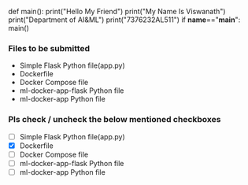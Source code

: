 def main():
    print("Hello My Friend")
    print("My Name Is Viswanath")
    print("Department of AI&ML")
    print("7376232AL511")
if __name__=="__main__":
    main()
### Files to be submitted

- Simple Flask Python file(app.py)
- Dockerfile
- Docker Compose file
- ml-docker-app-flask Python file
- ml-docker-app Python file

### Pls check / uncheck the below mentioned checkboxes

- [ ] Simple Flask Python file(app.py)
- [x] Dockerfile
- [ ] Docker Compose file
- [ ] ml-docker-app-flask Python file
- [ ] ml-docker-app Python file
